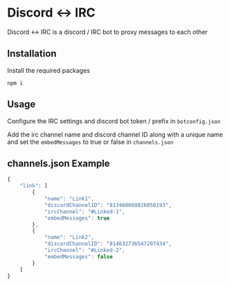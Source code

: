 # Discord <-> IRC

Discord <-> IRC is a discord / IRC bot to proxy messages to each other

## Installation

Install the required packages

```node
npm i
```

## Usage

Configure the IRC settings and discord bot token / prefix in `botconfig.json`

Add the irc channel name and discord channel ID along with a unique name and set the `embedMessages` to true or false in `channels.json`

## channels.json Example
```js
{
    "link": [
        {
            "name": "Link1",
            "discordChannelID": "813460669826056193",
            "ircChannel": "#Linked-1",
            "embedMessages": true
        },
        {
            "name": "Link2",
            "discordChannelID": "814632736547207434",
            "ircChannel": "#Linked-2",
            "embedMessages": false
        }
    ]
}
```
